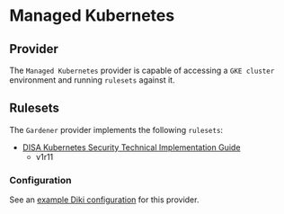 # Managed Kubernetes

## Provider

The `Managed Kubernetes` provider is capable of accessing a `GKE cluster` environment and running `rulesets` against it.

## Rulesets

The `Gardener` provider implements the following `rulesets`:
- [DISA Kubernetes Security Technical Implementation Guide](../rulesets/disa-k8s-stig.md)
    - v1r11

### Configuration

See an [example Diki configuration](../../example/config/virtualgarden.yaml) for this provider.
